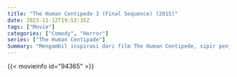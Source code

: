 ```yaml
---
title: "The Human Centipede 3 (Final Sequence) (2015)"
date: 2023-11-12T19:53:35Z
tags: ["Movie"]
categories: ["Comedy", "Horror"]
series: ["The Human Centipade"]
Summary: "Mengambil inspirasi dari film The Human Centipede, sipir penjara yang terkenal kejam dan bermasalah berupaya menciptakan manusia kelabang yang bisa menampung 500 orang sebagai solusi atas masalahnya."
---
```


<mux-player stream-type="on-demand"
src="https://kp3d-my.sharepoint.com/personal/ryoo_kp3d_onmicrosoft_com/_layouts/15/download.aspx?share=EU10SFWLoJFKn9LF9A6sPZ0BREi77XJxKBiCVEeVsVTi4A" prefer-playback="mse" controls>

</mux-player>


{{< movieinfo id="94365" >}}

<script src="https://cdn.jsdelivr.net/npm/@mux/mux-player"></script>

 <script type="application/ld+json ">
{
"@context": "https://schema.org/",
"@type": "VideoObject",
"name": "The Human Centipede 3",
"contentUrl": "https://stream.mux.com/sN3gGIuUtGFr7DCHF6fcW6tGIoItjnkI7Y6u2aCVMq8.m3u8",
"thumbnailUrl": "https://www.themoviedb.org/t/p/original/36wVrunZZp6pJFASnORS9n824EQ.jpg?width=314&fit_mode=preserve&time=25",
"uploadDate": "2023-11-12T19:53:35Z",
}

</script>